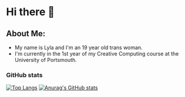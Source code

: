  # Hi there 👋
 ## About Me:
- My name is Lyla and I'm an 19 year old trans woman.
- I'm currently in the 1st year of my Creative Computing course at the University of Portsmouth.
### GitHub stats

[![Top Langs](https://github-readme-stats.vercel.app/api/top-langs/?username=LouCodingStuff&langs_count=8)](https://github.com/anuraghazra/github-readme-stats)
[![Anurag's GitHub stats](https://github-readme-stats.vercel.app/api?username=LouCodingStuff)](https://github.com/anuraghazra/github-readme-stats)
